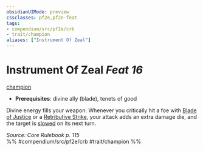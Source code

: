 ```yaml
---
obsidianUIMode: preview
cssclasses: pf2e,pf2e-feat
tags:
- compendium/src/pf2e/crb
- trait/champion
aliases: ["Instrument Of Zeal"]
---
```

# Instrument Of Zeal  *Feat 16*  
[champion](rules/traits/champion.md "Champion Class Trait")  

- **Prerequisites**: divine ally (blade), tenets of good

Divine energy fills your weapon. Whenever you critically hit a foe with [Blade of Justice](compendium/feats/blade-of-justice.md) or a [Retributive Strike](rules/actions/retributive-strike.md), your attack adds an extra damage die, and the target is [slowed](rules/conditions.md#Slowed) on its next turn.

*Source: Core Rulebook p. 115*  
%% #compendium/src/pf2e/crb #trait/champion %%